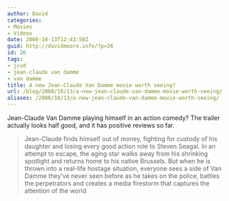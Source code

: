 ```yaml
---
author: David
categories:
- Movies
- Videos
date: 2008-10-13T12:43:50Z
guid: http://davidmoore.info/?p=26
id: 26
tags:
- jcvd
- jean-claude van damme
- van damme
title: A new Jean-Claude Van Damme movie worth seeing?
url: /blog/2008/10/13/a-new-jean-claude-van-damme-movie-worth-seeing/
aliases: /2008/10/13/a-new-jean-claude-van-damme-movie-worth-seeing/
---
```


Jean-Claude Van Damme playing himself in an action comedy? The trailer actually looks half good, and it has positive reviews so far.

> Jean-Claude finds himself out of money, fighting for custody of his daughter and losing every good action role to Steven Seagal. In an attempt to escape, the aging star walks away from his shrinking spotlight and returns home to his native Brussels. But when he is thrown into a real-life hostage situation, everyone sees a side of Van Damme they’ve never seen before as he takes on the police, battles the perpetrators and creates a media firestorm that captures the attention of the world